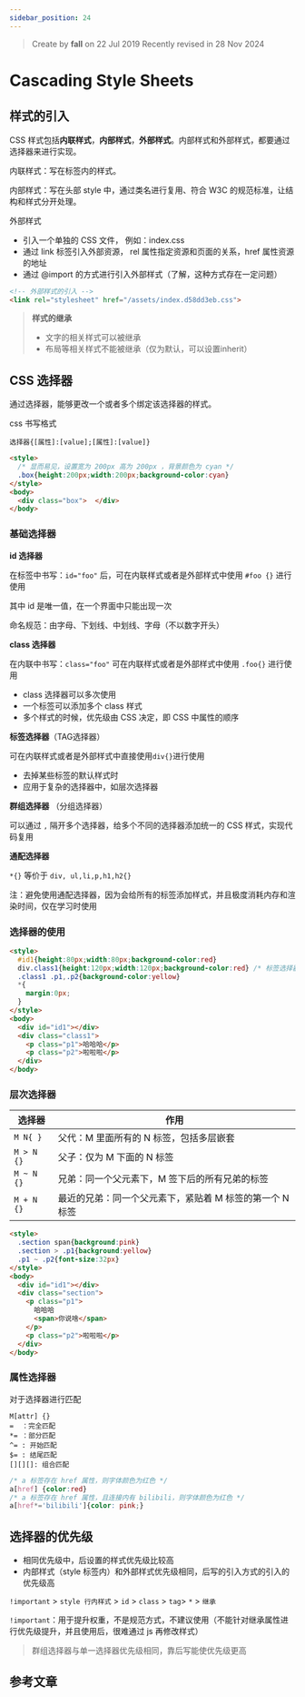 ```yaml
---
sidebar_position: 24
---
```


> Create by **fall** on 22 Jul 2019
> Recently revised in 28 Nov 2024

# Cascading Style Sheets

## 样式的引入

CSS 样式包括**内联样式**，**内部样式**，**外部样式**。内部样式和外部样式，都要通过选择器来进行实现。

内联样式：写在标签内的样式。

内部样式：写在头部 style 中，通过类名进行复用、符合 W3C 的规范标准，让结构和样式分开处理。

外部样式

- 引入一个单独的 CSS 文件， 例如：index.css
- 通过 link 标签引入外部资源， rel 属性指定资源和页面的关系，href 属性资源的地址
- 通过 @import 的方式进行引入外部样式（了解，这种方式存在一定问题）

```html
<!-- 外部样式的引入 -->
<link rel="stylesheet" href="/assets/index.d58dd3eb.css">
```

> **样式的继承**
>
> - 文字的相关样式可以被继承
> - 布局等相关样式不能被继承（仅为默认，可以设置inherit）

## CSS 选择器

通过选择器，能够更改一个或者多个绑定该选择器的样式。

css 书写格式

`选择器{[属性]:[value];[属性]:[value]}`

```html
<style>
  /* 显而易见，设置宽为 200px 高为 200px ，背景颜色为 cyan */
  .box{height:200px;width:200px;background-color:cyan}
</style>
<body>
  <div class="box">  </div>
</body>
```

### 基础选择器

**id 选择器**

在标签中书写：`id="foo"` 后，可在内联样式或者是外部样式中使用 `#foo {}` 进行使用

其中 id 是唯一值，在一个界面中只能出现一次

命名规范：由字母、下划线、中划线、字母（不以数字开头）

**class 选择器**

在内联中书写：`class="foo"` 可在内联样式或者是外部样式中使用 `.foo{}` 进行使用

- class 选择器可以多次使用
- 一个标签可以添加多个 class 样式
- 多个样式的时候，优先级由 CSS 决定，即 CSS 中属性的顺序

**标签选择器**（TAG选择器）

可在内联样式或者是外部样式中直接使用`div{}`进行使用

- 去掉某些标签的默认样式时
- 应用于复杂的选择器中，如层次选择器

**群组选择器** （分组选择器）

可以通过 `,` 隔开多个选择器，给多个不同的选择器添加统一的 CSS 样式，实现代码复用

**通配选择器**

`*{}` 等价于 `div, ul,li,p,h1,h2{}`

注：避免使用通配选择器，因为会给所有的标签添加样式，并且极度消耗内存和渲染时间，仅在学习时使用

### 选择器的使用

```html
<style>
  #id1{height:80px;width:80px;background-color:red}
  div.class1{height:120px;width:120px;background-color:red} /* 标签选择器和类选择器同时使用 */
  .class1 .p1,.p2{background-color:yellow}
  *{
    margin:0px;
  }
</style>
<body>
  <div id="id1"></div>
  <div class="class1">
  	<p class="p1">哈哈哈</p>
    <p class="p2">啦啦啦</p>
  </div>
</body>
```

### 层次选择器

| 选择器     | 作用                                                     |
| ---------- | -------------------------------------------------------- |
| `M N{ }`   | 父代：M 里面所有的 N 标签，包括多层嵌套                  |
| `M > N {}` | 父子：仅为 M 下面的 N 标签                               |
| `M ~ N {}` | 兄弟：同一个父元素下，M 签下后的所有兄弟的标签           |
| `M + N {}` | 最近的兄弟：同一个父元素下，紧贴着 M 标签的第一个 N 标签 |

```html
<style>
  .section span{background:pink}
  .section > .p1{background:yellow}
  .p1 ~ .p2{font-size:32px}
</style>
<body>
  <div id="id1"></div>
  <div class="section">
  	<p class="p1">
      哈哈哈
      <span>你说啥</span>
    </p>
    <p class="p2">啦啦啦</p>
  </div>
</body>
```

### 属性选择器

对于选择器进行匹配

```
M[attr] {}
=  ：完全匹配
*= ：部分匹配
^= : 开始匹配
$= : 结尾匹配
[][][]: 组合匹配
```

```css
/* a 标签存在 href 属性，则字体颜色为红色 */
a[href] {color:red} 
/* a 标签存在 href 属性，且连接内有 bilibili，则字体颜色为红色 */
a[href*='bilibili']{color: pink;}
```

## 选择器的优先级

- 相同优先级中，后设置的样式优先级比较高
- 内部样式（style 标签内）和外部样式优先级相同，后写的引入方式的引入的优先级高

`!important` > `style 行内样式` > `id` > `class` > `tag`> `*` > `继承`

`!important`：用于提升权重，不是规范方式，不建议使用（不能针对继承属性进行优先级提升，并且使用后，很难通过 js 再修改样式）

> 群组选择器与单一选择器优先级相同，靠后写能使优先级更高

## 参考文章